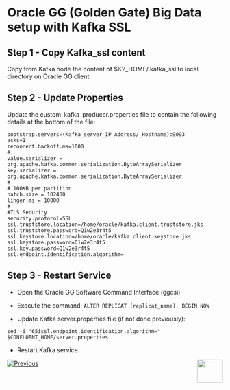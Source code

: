 # Oracle GG (Golden Gate) Big Data setup with Kafka SSL

## Step 1	- Copy Kafka_ssl content

Copy from Kafka node the content of $K2_HOME/.kafka_ssl to local directory on Oracle GG client


## Step 2 - Update Properties	

Update the custom_kafka_producer.properties file to contain the following details at the bottom of the file:

```
bootstrap.servers=(Kafka_server_IP_Address/_Hostname):9093
acks=1
reconnect.backoff.ms=1000
#
value.serializer = org.apache.kafka.common.serialization.ByteArraySerializer
key.serializer = org.apache.kafka.common.serialization.ByteArraySerializer
#
# 100KB per partition
batch.size = 102400
linger.ms = 10000
#
#TLS Security
security.protocol=SSL
ssl.truststore.location=/home/oracle/kafka.client.truststore.jks
ssl.truststore.password=Q1w2e3r4t5 
ssl.keystore.location=/home/oracle/kafka.client.keystore.jks
ssl.keystore.password=Q1w2e3r4t5
ssl.key.password=Q1w2e3r4t5
ssl.endpoint.identification.algorithm=
```

## Step 3 - Restart Service

- Open the Oracle GG Software Command Interface (ggcsi)

- Execute the command: 
```ALTER REPLICAT (replicat_name), BEGIN NOW```

- Update Kafka server.properties file (if not done previously):

```sed -i "65issl.endpoint.identification.algorithm=" $CONFLUENT_HOME/server.properties```

 - Restart Kafka service
 

[![Previous](/articles/images/Previous.png)](/articles/99_fabric_infras/devops/04_kafka_hardening.md)[<img align="right" width="60" height="54" src="/articles/images/Next.png">](/articles/99_fabric_infras/devops/06_fabric_kafkaSSL_support.md)
